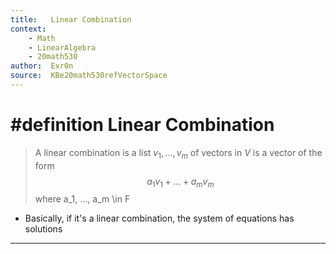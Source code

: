 ```yaml
---
title:   Linear Combination
context:
	- Math
	- LinearAlgebra
	- 20math530
author:  Exr0n
source:  KBe20math530refVectorSpace
---
```


# #definition Linear Combination
> A linear combination is a list $v_1, ..., v_m$ of vectors in $V$ is a vector of the form
> $$a_1v_1 + ... + a_mv_m$$
> where a_1, ..., a_m \in F

- Basically, if it's a linear combination, the system of equations has solutions

---
